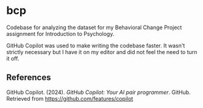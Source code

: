 # bcp

Codebase for analyzing the dataset for my Behavioral Change Project assignment for Introduction to Psychology.

GitHub Copilot was used to make writing the codebase faster. It wasn't strictly necessary but I have it on my editor and did not feel the need to turn it off.

## References

GitHub Copilot. (2024). _GitHub Copilot: Your AI pair programmer_. GitHub. Retrieved from https://github.com/features/copilot
